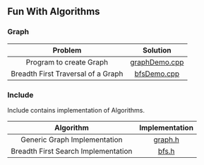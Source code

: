 ## Fun With Algorithms

### Graph
|Problem|Solution|
| :---------: | :---------: |
| Program to create Graph | [graphDemo.cpp](src/graph_theory/graphDemo.cpp) |
| Breadth First Traversal of a Graph | [bfsDemo.cpp](src/graph_theory/bfsDemo.cpp) |


### Include
Include contains implementation of Algorithms.

|Algorithm|Implementation|
| :---------: | :---------: |
| Generic Graph Implementation | [graph.h](include/graph.h) |
| Breadth First Search Implementation | [bfs.h](include/bfs.h) |
